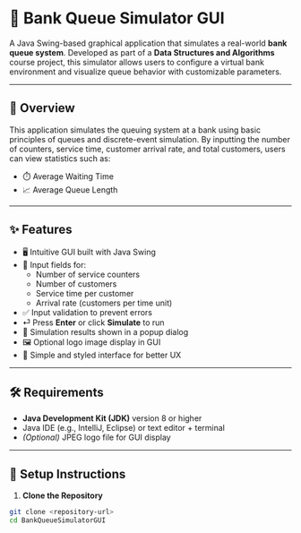 # 🏦 Bank Queue Simulator GUI

A Java Swing-based graphical application that simulates a real-world **bank queue system**. Developed as part of a **Data Structures and Algorithms** course project, this simulator allows users to configure a virtual bank environment and visualize queue behavior with customizable parameters.

---

## 📌 Overview

This application simulates the queuing system at a bank using basic principles of queues and discrete-event simulation. By inputting the number of counters, service time, customer arrival rate, and total customers, users can view statistics such as:

- ⏱️ Average Waiting Time
- 📈 Average Queue Length

---

## ✨ Features

- 🖥️ Intuitive GUI built with Java Swing
- 🔢 Input fields for:
  - Number of service counters
  - Number of customers
  - Service time per customer
  - Arrival rate (customers per time unit)
- ✅ Input validation to prevent errors
- ⏎ Press **Enter** or click **Simulate** to run
- 🧾 Simulation results shown in a popup dialog
- 🖼️ Optional logo image display in GUI
- 🎨 Simple and styled interface for better UX

---

## 🛠️ Requirements

- **Java Development Kit (JDK)** version 8 or higher
- Java IDE (e.g., IntelliJ, Eclipse) or text editor + terminal
- *(Optional)* JPEG logo file for GUI display

---

## 🚀 Setup Instructions

1. **Clone the Repository**

```bash
git clone <repository-url>
cd BankQueueSimulatorGUI
